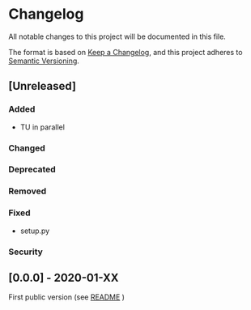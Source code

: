 # Changelog
All notable changes to this project will be documented in this file.

The format is based on [Keep a Changelog](https://keepachangelog.com/en/1.0.0/),
and this project adheres to [Semantic Versioning](https://semver.org/spec/v2.0.0.html).

## [Unreleased]

### Added
- TU in parallel

### Changed

### Deprecated

### Removed

### Fixed
- setup.py

### Security

## [0.0.0] - 2020-01-XX
First public version (see [README](README.md) )

